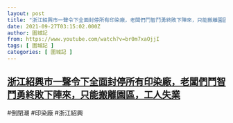 ```yaml
---
layout: post
title: "浙江紹興市一聲令下全面封停所有印染廠，老闆們鬥智鬥勇終敗下陣來，只能搬離園區，工人失業"
date: 2021-09-27T03:15:02.000Z
author: 圍城記
from: https://www.youtube.com/watch?v=br0m7xaOjjI
tags: [ 圍城記 ]
categories: [ 圍城記 ]
---
```

<!--1632712502000-->
[浙江紹興市一聲令下全面封停所有印染廠，老闆們鬥智鬥勇終敗下陣來，只能搬離園區，工人失業](https://www.youtube.com/watch?v=br0m7xaOjjI)
------

<div>
#倒閉潮 #印染廠 #浙江紹興
</div>

